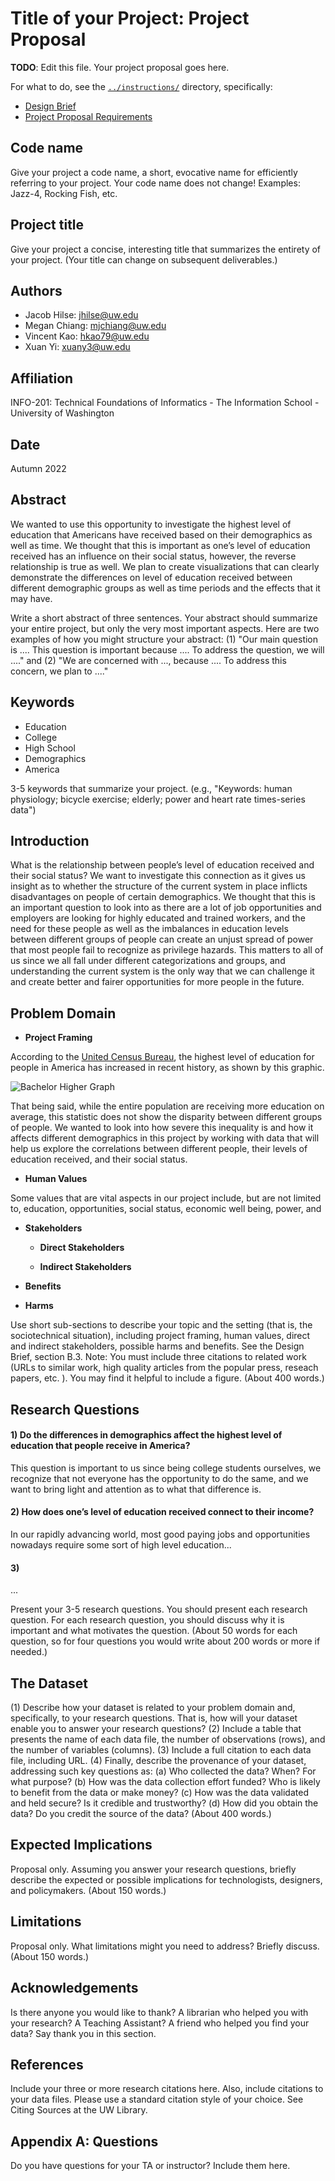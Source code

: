 # Title of your Project: Project Proposal

**TODO**: Edit this file. Your project proposal goes here.

For what to do, see the [`../instructions/`](../instructions/) directory, specifically:

* [Design Brief](../instructions/project-design-brief.pdf)
* [Project Proposal Requirements](../instructions/p01-proposal-requirements.md)

## Code name
Give your project a code name, a short, evocative name for efficiently referring to your project. Your code name does not change! Examples: Jazz-4, Rocking Fish, etc.

## Project title
Give your project a concise, interesting title that summarizes the entirety of your project. (Your title can change on subsequent deliverables.)

## Authors
* Jacob Hilse: jhilse@uw.edu
* Megan Chiang: mjchiang@uw.edu
* Vincent Kao: hkao79@uw.edu
* Xuan Yi: xuany3@uw.edu

## Affiliation
INFO-201: Technical Foundations of Informatics - The Information School - University of Washington

## Date
Autumn 2022

## Abstract
We wanted to use this opportunity to investigate the highest level of education that Americans have received based on their demographics as well as time. We thought that this is important as one’s level of education received has an influence on their social status, however, the reverse relationship is true as well. We plan to create visualizations that can clearly demonstrate the differences on level of education received between different demographic groups as well as time periods and the effects that it may have.


Write a short abstract of three sentences. Your abstract should summarize your entire project, but only the very most important aspects. Here are two examples of how you might structure your abstract: (1) "Our main question is .... This question is important because .... To address the question, we will ...." and (2) "We are concerned with ..., because .... To address this concern, we plan to ...."

## Keywords
- Education
- College
- High School
- Demographics
- America

3-5 keywords that summarize your project. (e.g., "Keywords: human physiology; bicycle exercise; elderly; power and heart rate times-series data")

## Introduction
What is the relationship between people’s level of education received and their social status? We want to investigate this connection as it gives us insight as to whether the structure of the current system in place inflicts disadvantages on people of certain demographics. We thought that this is an important question to look into as there are a lot of job opportunities and employers are looking for highly educated and trained workers, and the need for these people as well as the imbalances in education levels between different groups of people can create an unjust spread of power that most people fail to recognize as privilege hazards. This matters to all of us since we all fall under different categorizations and groups, and understanding the current system is the only way that we can challenge it and create better and fairer opportunities for more people in the future.


## Problem Domain

- **Project Framing**

According to the [United Census Bureau](https://www.census.gov/newsroom/press-releases/2022/educational-attainment.html#:~:text=10.9%25%20in%202011.-,Sex,women%20and%2046.9%25%20were%20men.), the highest level of education for people in America has increased in recent history, as shown by this graphic.

![Bachelor Higher Graph](educational-attainment-2022.webp)

That being said, while the entire population are receiving more education on average, this statistic does not show the disparity between different groups of people. We wanted to look into how severe this inequality is and how it affects different demographics in this project by working with data that will help us explore the correlations between different people, their levels of education received, and their social status.

- **Human Values**

Some values that are vital aspects in our project include, but are not limited to, education, opportunities, social status, economic well being, power, and

- **Stakeholders**

	- **Direct Stakeholders**

	- **Indirect Stakeholders**


- **Benefits**

- **Harms**


Use short sub-sections to describe your topic and the setting (that is, the sociotechnical situation), including project framing, human values, direct and indirect stakeholders, possible harms and benefits. See the Design Brief, section B.3. Note: You must include three citations to related work (URLs to similar work, high quality articles from the popular press, reseach papers, etc. ). You may find it helpful to include a figure. (About 400 words.)

## Research Questions
#### 1) Do the differences in demographics affect the highest level of education that people receive in America?
This question is important to us since being college students ourselves, we recognize that not everyone has the opportunity to do the same, and we want to bring light and attention as to what that difference is.

#### 2) How does one’s level of education received connect to their income?
In our rapidly advancing world, most good paying jobs and opportunities nowadays require some sort of high level education...

#### 3)
...


Present your 3-5 research questions. You should present each research question. For each research question, you should discuss why it is important and what motivates the question. (About 50 words for each question, so for four questions you would write about 200 words or more if needed.)

## The Dataset
(1) Describe how your dataset is related to your problem domain and, specifically, to your research questions. That is, how will your dataset enable you to answer your research questions? (2) Include a table that presents the name of each data file, the number of observations (rows), and the number of variables (columns). (3) Include a full citation to each data file, including URL. (4) Finally, describe the provenance of your dataset, addressing such key questions as: (a) Who collected the data? When? For what purpose? (b) How was the data collection effort funded? Who is likely to benefit from the data or make money? (c) How was the data validated and held secure? Is it credible and trustworthy? (d) How did you obtain the data? Do you credit the source of the data? (About 400 words.)

## Expected Implications
Proposal only. Assuming you answer your research questions, briefly describe the expected or possible implications for technologists, designers, and policymakers. (About 150 words.)

## Limitations
Proposal only. What limitations might you need to address? Briefly discuss. (About 150 words.)

## Acknowledgements
Is there anyone you would like to thank? A librarian who helped you with your research? A Teaching Assistant? A friend who helped you find your data? Say thank you in this section.

## References
Include your three or more research citations here. Also, include citations to your data files. Please use a standard citation style of your choice. See Citing Sources at the UW Library.

## Appendix A: Questions
Do you have questions for your TA or instructor? Include them here.
